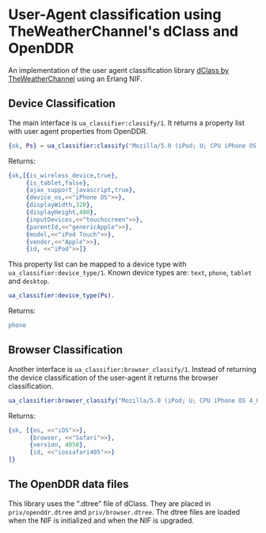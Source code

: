 User-Agent classification using TheWeatherChannel's dClass and OpenDDR
======================================================================

An implementation of the user agent classification library [dClass by TheWeatherChannel](https://github.com/TheWeatherChannel/dClass) using an Erlang NIF.

## Device Classification

The main interface is `ua_classifier:classify/1`.  It returns a property list with user agent properties from OpenDDR.

```erlang
{ok, Ps} = ua_classifier:classify("Mozilla/5.0 (iPod; U; CPU iPhone OS 4_0 like Mac OS X; en-us) AppleWebKit/532.9 (KHTML, like Gecko) Version/4.0.5 Mobile/8A293 Safari/6531.22.7").
```

Returns:

```erlang
{ok,[{is_wireless_device,true},
     {is_tablet,false},
     {ajax_support_javascript,true},
     {device_os,<<"iPhone OS">>},
     {displayWidth,320},
     {displayHeight,480},
     {inputDevices,<<"touchscreen">>},
     {parentId,<<"genericApple">>},
     {model,<<"iPod Touch">>},
     {vendor,<<"Apple">>},
     {id, <<"iPod">>]}
```

This property list can be mapped to a device type with `ua_classifier:device_type/1`.
Known device types are: `text`, `phone`, `tablet` and `desktop`.

```erlang
ua_classifier:device_type(Ps).
```

Returns:

```erlang
phone
```

## Browser Classification

Another interface is `ua_classifier:browser_classify/1`. Instead of returning the device classification of the 
user-agent it returns the browser classification.

```erlang
ua_classifier:browser_classify("Mozilla/5.0 (iPod; U; CPU iPhone OS 4_0 like Mac OS X; en-us) AppleWebKit/532.9 (KHTML, like Gecko) Version/4.0.5 Mobile/8A293 Safari/6531.22.7").
```

Returns:

```erlang
{ok, [{os, <<"iOS">>},
      {browser, <<"Safari">>},
      {version, 4050},
      {id, <<"iossafari405">>}
]}
```


The OpenDDR data files
----------------------

This library uses the ".dtree" file of dClass. They are placed in `priv/openddr.dtree` and `priv/browser.dtree`.
The dtree files are loaded when the NIF is initialized and when the NIF is upgraded.



